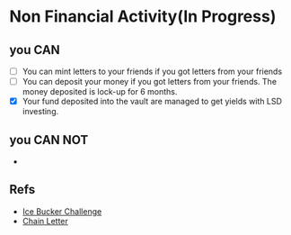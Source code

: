 # Non Financial Activity(In Progress)



## you CAN
-[ ] You can mint letters to your friends if you got letters from your friends
-[ ] You can deposit your money if you got letters from your friends. The money deposited is lock-up for 6 months.
-[X] Your fund deposited into the vault are managed to get yields with LSD investing.
## you CAN NOT
- 

## Refs
- [Ice Bucker Challenge](https://en.wikipedia.org/wiki/Ice_Bucket_Challenge)
- [Chain Letter](https://en.wikipedia.org/wiki/Chain_letter)
